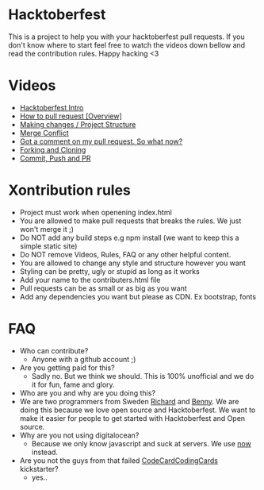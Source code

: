 # Hacktoberfest

This is a project to help you with your hacktoberfest pull requests. If you don't know where to start feel free to watch the videos down bellow and read the contribution rules. Happy hacking <3

# Videos
- [Hacktoberfest Intro](https://www.youtube.com/embed/QpYJ8RtYiYE)
- [How to pull request [Overview]](https://www.youtube.com/embed/QpYJ8RtYiYE)
- [Making changes / Project Structure](https://www.youtube.com/embed/QpYJ8RtYiYE)
- [Merge Conflict](https://www.youtube.com/embed/QpYJ8RtYiYE)
- [Got a comment on my pull request. So what now?](https://www.youtube.com/embed/QpYJ8RtYiYE)
- [Forking and Cloning](https://www.youtube.com/embed/QpYJ8RtYiYE)
- [Commit, Push and PR](https://www.youtube.com/embed/QpYJ8RtYiYE)

# Xontribution rules

- Project must work when openening index.html
- You are allowed to make pull requests that breaks the rules. We just won't merge it ;)
- Do NOT add any build steps e.g npm install (we want to keep this a simple static site)
- Do NOT remove Videos, Rules, FAQ or any other helpful content.
- You are allowed to change any style and structure however you want
- Styling can be pretty, ugly or stupid as long as it works
- Add your name to the contributers.html file
- Pull requests can be as small or as big as you want
- Add any dependencies you want but please as CDN. Ex bootstrap, fonts

# FAQ
- Who can contribute?
  - Anyone with a github account ;)
- Are you getting paid for this?
  - Sadly no. But we think we should. This is 100% unofficial and we do it for fun, fame and glory.
- Who are you and why are you doing this?
 - We are two programmers from Sweden [Richard](https://github.com/richie-south)
  and [Benny](https://github.com/BennyCarlsson). We are doing this because we love open
  source and Hacktoberfest. We want to make it easier for people to get started with Hacktoberfest and Open source.
- Why are you not using digitalocean?
  - Because we only know javascript and suck at servers. We use [now](https://zeit.co/now) instead.
- Are you not the guys from that failed [CodeCardCodingCards](https://www.kickstarter.com/projects/lingonsaft/codecardcodingcards) kickstarter?
  - yes..
